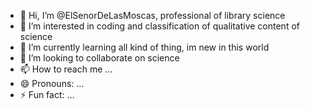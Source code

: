- 👋 Hi, I’m @ElSenorDeLasMoscas, professional of library science
- 👀 I’m interested in coding and classification of qualitative content of science
- 🌱 I’m currently learning all kind of thing, im new in this world
- 💞️ I’m looking to collaborate on science
- 📫 How to reach me ...
- 😄 Pronouns: ...
- ⚡ Fun fact: ...

<!---
ElSenorDeLasMoscas/ElSenorDeLasMoscas is a ✨ special ✨ repository because its `README.md` (this file) appears on your GitHub profile.
You can click the Preview link to take a look at your changes.
--->
